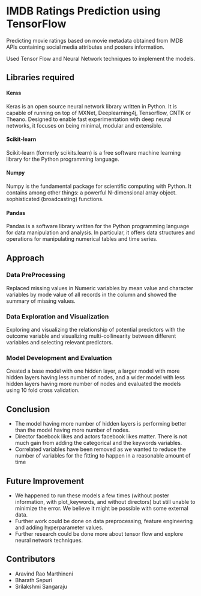 # IMDB Ratings Prediction using TensorFlow

Predicting movie ratings based on movie metadata obtained from IMDB APIs containing social media attributes and posters information.

Used Tensor Flow and Neural Network techniques to implement the models.

## Libraries required

#### Keras
Keras is an open source neural network library written in Python. It is capable of running on top of MXNet, Deeplearning4j, Tensorflow, CNTK or Theano. Designed to enable fast experimentation with deep neural networks, it focuses on being minimal, modular and extensible.

#### Scikit-learn
Scikit-learn (formerly scikits.learn) is a free software machine learning library for the Python programming language.

#### Numpy
Numpy is the fundamental package for scientific computing with Python. It contains among other things: a powerful N-dimensional array object. sophisticated (broadcasting) functions.

#### Pandas
Pandas is a software library written for the Python programming language for data manipulation and analysis. In particular, it offers data structures and operations for manipulating numerical tables and time series.


## Approach

### Data PreProcessing
Replaced missing values in Numeric variables by mean value and character variables by mode value of all records in the column and showed the summary of missing values.

### Data Exploration and Visualization
Exploring and visualizing the relationship of potential predictors with the outcome variable and visualizing multi-collinearity between different variables and selecting relevant predictors.

### Model Development and Evaluation 
Created a base model with one hidden layer, a larger model with more hidden layers having less number of nodes, and a wider model with less hidden layers having more number of nodes and evaluated the models using 10 fold cross validation.

## Conclusion
* The model having more number of hidden layers is performing better than the model having more number of nodes. 
* Director facebook likes and actors facebook likes matter. There is not much gain from adding the categorical and 
the keywords variables.
* Correlated variables have been removed as we wanted to reduce the number of variables for the fitting to happen 
in a reasonable amount of time

## Future Improvement
* We happened to run these models a few times (without poster information, with plot_keywords, and without directors) but still 
unable to minimize the error. We believe it might be possible with some external data.
* Further work could be done on data preprocessing, feature engineering and adding hyperparameter values.
* Further research could be done more about tensor flow and explore neural network techniques.

## Contributors
* Aravind Rao Marthineni
* Bharath Sepuri
* Srilakshmi Sangaraju 



